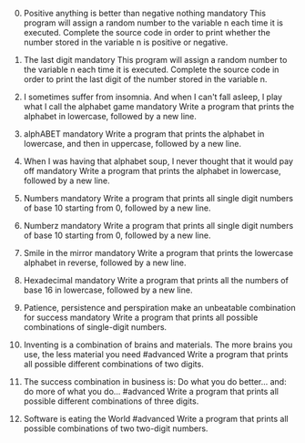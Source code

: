0. Positive anything is better than negative nothing
mandatory
This program will assign a random number to the variable n each time it is executed. Complete the source code in order to print whether the number stored in the variable n is positive or negative.

1. The last digit
mandatory
This program will assign a random number to the variable n each time it is executed. Complete the source code in order to print the last digit of the number stored in the variable n.

2. I sometimes suffer from insomnia. And when I can't fall asleep, I play what I call the alphabet game
mandatory
Write a program that prints the alphabet in lowercase, followed by a new line.

3. alphABET
mandatory
Write a program that prints the alphabet in lowercase, and then in uppercase, followed by a new line.

4. When I was having that alphabet soup, I never thought that it would pay off
mandatory
Write a program that prints the alphabet in lowercase, followed by a new line.

5. Numbers
mandatory
Write a program that prints all single digit numbers of base 10 starting from 0, followed by a new line.

6. Numberz
mandatory
Write a program that prints all single digit numbers of base 10 starting from 0, followed by a new line.

7. Smile in the mirror
mandatory
Write a program that prints the lowercase alphabet in reverse, followed by a new line.

8. Hexadecimal
mandatory
Write a program that prints all the numbers of base 16 in lowercase, followed by a new line.

9. Patience, persistence and perspiration make an unbeatable combination for success
mandatory
Write a program that prints all possible combinations of single-digit numbers.

10. Inventing is a combination of brains and materials. The more brains you use, the less material you need
#advanced
Write a program that prints all possible different combinations of two digits.

11. The success combination in business is: Do what you do better... and: do more of what you do...
#advanced
Write a program that prints all possible different combinations of three digits.

12. Software is eating the World
#advanced
Write a program that prints all possible combinations of two two-digit numbers.


